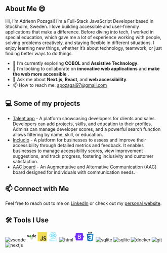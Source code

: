 ## About Me :smile:
Hi, I’m Adrienn Pozsgai! I’m a Full-Stack JavaScript Developer based in Stockholm, Sweden. I love building accessible and user-friendly applications that make a difference. Before diving into tech, I worked in special education, which gave me a lot of experience working with people, solving problems creatively, and staying flexible in different situations. I enjoy learning new things, whether it’s about technology, teamwork, or just finding better ways to do things.
- :seedling: I’m currently exploring **COBOL** and **Assistive Technology**.
- :handshake: I’m looking to collaborate on **innovative web applications** and **make the web more accessible** .
- :speech_balloon: Ask me about **Next.js**, **React**, and **web accessibility**.
- :mailbox: How to reach me: [apozsgai97@gmail.com](apozsgai97@gmail.com)
## :computer: Some of my projects
- [Talent app](https://talents-v2.salt.dev/) - A platform showcasing developers for clients and sales. Developers can add projects, skills, and education to their profiles. Admins can manage developer scores, and a powerful search function allows filtering by name, skill, or education.
- [Includio](https://github.com/Apozsgai97/includio) - A platform for businesses to assess and improve their accessibility through detailed metrics and feedback. It enables businesses to manage accessibility scores, view improvement suggestions, and track progress, fostering inclusivity and customer satisfaction.
- [AAC board](https://github.com/Apozsgai97/aac-board) - An Augmentative and Alternative Communication (AAC) board designed for individuals with communication needs.
## :mailbox: Connect with Me
Feel free to reach out to me on [LinkedIn](https://www.linkedin.com/in/adrienn-pozsgai-4594232a8/) or check out my [personal website](https://adriennpozsgai.me/).
## 🛠️ Tools I Use

<p align="left">
<img src="https://cdn.jsdelivr.net/gh/devicons/devicon/icons/vscode/vscode-original.svg" alt="vscode" width="30" height="30"/>
<img src="https://raw.githubusercontent.com/devicons/devicon/master/icons/nodejs/nodejs-original-wordmark.svg" alt="nodejs" width="30" height="30" />
<img src="https://raw.githubusercontent.com/devicons/devicon/master/icons/javascript/javascript-original.svg" alt="javascript" width="30" height="30" />
<img src="https://raw.githubusercontent.com/devicons/devicon/master/icons/react/react-original-wordmark.svg" alt="react" width="30" height="30" />
<img src="https://cdn.jsdelivr.net/gh/devicons/devicon/icons/html5/html5-original.svg" alt="html" width="30" height="30"/>
<img src="https://raw.githubusercontent.com/devicons/devicon/master/icons/bootstrap/bootstrap-plain.svg" alt="bootstrap" width="30" height="30" />
<img src="https://raw.githubusercontent.com/devicons/devicon/master/icons/css3/css3-original-wordmark.svg" alt="css3" width="30" height="30" />
<img src="https://www.svgrepo.com/show/354381/sqlite.svg" alt="sqlite" width="30" height="30" />
<img src="https://upload.wikimedia.org/wikipedia/commons/2/29/Postgresql_elephant.svg" alt="sqlite" width="30" height="30" />
<img src="https://cdn.jsdelivr.net/gh/devicons/devicon/icons/docker/docker-original.svg" alt="docker" width="30" height="30"/>
<img src="https://cdn.jsdelivr.net/gh/devicons/devicon/icons/git/git-original.svg" alt="git" width="30" height="30"/>
<img src="https://www.svgrepo.com/show/354113/nextjs-icon.svg" alt="nextjs" width="30" height="30"/>
</p>